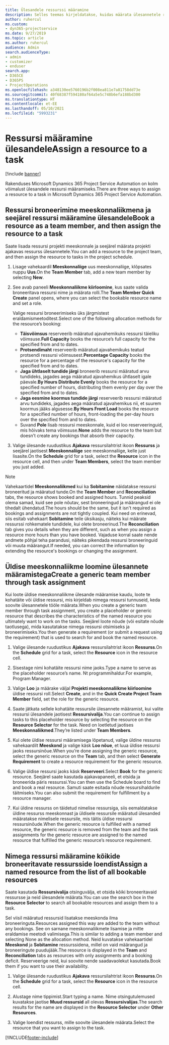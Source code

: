 ```yaml
---
title: Ülesandele ressurssi määramine
description: Selles teemas kirjeldatakse, kuidas määrata ülesannetele ressursse.
author: ruhercul
ms.custom:
- dyn365-projectservice
ms.date: 9/27/2019
ms.topic: article
ms.author: ruhercul
audience: Admin
search.audienceType:
- admin
- customizer
- enduser
search.app:
- D365CE
- D365PS
- ProjectOperations
ms.openlocfilehash: a348130ee5760196b2f008ea811e7a81758dd73e
ms.sourcegitcommit: 40f68387f594180af64a5e5c748b6efa188bd300
ms.translationtype: HT
ms.contentlocale: et-EE
ms.lasthandoff: 05/10/2021
ms.locfileid: "5993231"
---
```

# <a name="assign-a-resource-to-a-task"></a><span data-ttu-id="a34c7-103">Ressursi määramine ülesandele</span><span class="sxs-lookup"><span data-stu-id="a34c7-103">Assign a resource to a task</span></span>

[!include [banner](../includes/psa-now-project-operations.md)]

<span data-ttu-id="a34c7-104">Rakenduses Microsoft Dynamics 365 Project Service Automation on kolm võimalust ülesandele ressursi määramiseks.</span><span class="sxs-lookup"><span data-stu-id="a34c7-104">There are three ways to assign a resource to a task in Microsoft Dynamics 365 Project Service Automation.</span></span>

## <a name="book-a-resource-as-a-team-member-and-then-assign-the-resource-to-a-task"></a><span data-ttu-id="a34c7-105">Ressursi broneerimine meeskonnaliikmena ja seejärel ressursi määramine ülesandele</span><span class="sxs-lookup"><span data-stu-id="a34c7-105">Book a resource as a team member, and then assign the resource to a task</span></span>

<span data-ttu-id="a34c7-106">Saate lisada ressursi projekti meeskonnale ja seejärel määrata projekti ajakavas ressurss ülesannetele.</span><span class="sxs-lookup"><span data-stu-id="a34c7-106">You can add a resource to the project team, and then assign the resource to tasks in the project schedule.</span></span>

1. <span data-ttu-id="a34c7-107">Lisage vahekaardil **Meeskonnaliige** uus meeskonnaliige, klõpsates nuppu **Uus**.</span><span class="sxs-lookup"><span data-stu-id="a34c7-107">On the **Team Member** tab, add a new team member by selecting **New**.</span></span> 

2. <span data-ttu-id="a34c7-108">See avab paneeli **Meeskonnaliikme kiirloomine**, kus saate valida broneeritava ressursi nime ja määrata rolli.</span><span class="sxs-lookup"><span data-stu-id="a34c7-108">The **Team Member Quick Create** panel opens, where you can select the bookable resource name and set a role.</span></span> 

    <span data-ttu-id="a34c7-109">Valige ressursi broneerimiseks üks järgmistest eraldamismeetoditest.</span><span class="sxs-lookup"><span data-stu-id="a34c7-109">Select one of the following allocation methods for the resource’s booking:</span></span>

    - <span data-ttu-id="a34c7-110">**Täisvõimsus** reserveerib määratud ajavahemikuks ressursi täieliku võimsuse.</span><span class="sxs-lookup"><span data-stu-id="a34c7-110">**Full Capacity** books the resource’s full capacity for the specified from and to dates.</span></span>
    - <span data-ttu-id="a34c7-111">**Protsendimaht** reserveerib määratud ajavahemikuks teatud protsendi ressursi võimsusest.</span><span class="sxs-lookup"><span data-stu-id="a34c7-111">**Percentage Capacity** books the resource for a percentage of the resource's capacity for the specified from and to dates.</span></span>
    - <span data-ttu-id="a34c7-112">**Jaga ühtlaselt tundide järgi** broneerib ressursi määratud arvu tundideks, jagades aega määratud ajavahemikus ühtlaselt igale päevale.</span><span class="sxs-lookup"><span data-stu-id="a34c7-112">**By Hours Distribute Evenly** books the resource for a specified number of hours, distributing them evenly per day over the specified from and to dates.</span></span>
    - <span data-ttu-id="a34c7-113">**Jaga eesmine koormus tundide järgi** reserveerib ressursi määratud arvu tundideks, jagades aega määratud ajavahemikus nii, et suurem koormus jääks algusesse.</span><span class="sxs-lookup"><span data-stu-id="a34c7-113">**By Hours Front Load** books the resource for a specified number of hours, front-loading the per-day hours over the specified from and to dates.</span></span>
    - <span data-ttu-id="a34c7-114">Suvand **Pole** lisab ressursi meeskonnale, kuid ei loo reserveeringuid, mis hõivaks tema võimsuse.</span><span class="sxs-lookup"><span data-stu-id="a34c7-114">**None** adds the resource to the team but doesn’t create any bookings that absorb their capacity.</span></span>

3. <span data-ttu-id="a34c7-115">Valige ülesande ruudustikus **Ajakava** ressursilahtrist ikoon **Ressurss** ja seejärel jaotisest **Meeskonnaliige** see meeskonnaliige, kelle just lisasite.</span><span class="sxs-lookup"><span data-stu-id="a34c7-115">On the **Schedule** grid for a task, select the **Resource** icon in the resource cell, and then under **Team Members**, select the team member you just added.</span></span> 

> [!NOTE]
> <span data-ttu-id="a34c7-116">Vahekaartidel **Meeskonnaliikmed** kui ka **Sobitamine** näidatakse ressursi broneeritud ja määratud tunde.</span><span class="sxs-lookup"><span data-stu-id="a34c7-116">On the **Team Member** and **Reconciliation** tabs, the resource shows booked and assigned hours.</span></span> <span data-ttu-id="a34c7-117">Tunnid peaksid olema samad, kuid see pole nõutav, sest broneeringud ja määrangud ei ole tihedalt ühendatud.</span><span class="sxs-lookup"><span data-stu-id="a34c7-117">The hours should be the same, but it isn't required as bookings and assignments are not tightly coupled.</span></span> <span data-ttu-id="a34c7-118">Kui need on erinevad, siis esitab vahekaart **Sobitamine** teile üksikasju, näiteks kui määrate ressurssi rohkematele tundidele, kui olete broneerinud.</span><span class="sxs-lookup"><span data-stu-id="a34c7-118">The **Reconciliation** tab gives you details when they are different, such as when you assign a resource more hours than you have booked.</span></span> <span data-ttu-id="a34c7-119">Vajaduse korral saate nende andmete põhjal teha parandusi, näiteks pikendada ressursi broneeringuid või muuta määrangut.</span><span class="sxs-lookup"><span data-stu-id="a34c7-119">If needed, you can correct the information by extending the resource's bookings or changing the assignment.</span></span>

## <a name="create-a-generic-team-member-through-task-assignment"></a><span data-ttu-id="a34c7-120">Üldise meeskonnaliikme loomine ülesannete määramistega</span><span class="sxs-lookup"><span data-stu-id="a34c7-120">Create a generic team member through task assignment</span></span>

<span data-ttu-id="a34c7-121">Kui loote üldise meeskonnaliikme ülesande määramise kaudu, loote te kohatäite või üldise ressursi, mis kirjeldab nimega ressursi tunnuseid, keda soovite ülesannetele tööle määrata.</span><span class="sxs-lookup"><span data-stu-id="a34c7-121">When you create a generic team member through task assignment, you create a placeholder or generic resource that describes the characteristics of the named resource you ultimately want to work on the tasks.</span></span> <span data-ttu-id="a34c7-122">Seejärel loote nõude (või esitate nõude taotlusega), mida kasutatakse nimega ressursi otsimiseks ja broneerimiseks.</span><span class="sxs-lookup"><span data-stu-id="a34c7-122">You then generate a requirement (or submit a request using the requirement) that is used to search for and book the named resource.</span></span>

1. <span data-ttu-id="a34c7-123">Valige ülesande ruudustikus **Ajakava** ressursilahtrist ikoon **Ressurss**.</span><span class="sxs-lookup"><span data-stu-id="a34c7-123">On the **Schedule** grid for a task, select the **Resource** icon in the resource cell.</span></span>

2. <span data-ttu-id="a34c7-124">Sisestage nimi kohatäite ressursi nime jaoks.</span><span class="sxs-lookup"><span data-stu-id="a34c7-124">Type a name to serve as the placeholder resource’s name.</span></span> <span data-ttu-id="a34c7-125">Nt programmihaldur.</span><span class="sxs-lookup"><span data-stu-id="a34c7-125">For example, Program Manager.</span></span>

3. <span data-ttu-id="a34c7-126">Valige **Loo** ja määrake väljal **Projekti meeskonnaliikme kiirloomine** üldise ressursi roll.</span><span class="sxs-lookup"><span data-stu-id="a34c7-126">Select **Create**, and in the **Quick Create Project Team Member** field, set the role for the generic resource.</span></span>

4. <span data-ttu-id="a34c7-127">Saate jätkata sellele kohatäite ressursile ülesannete määramist, kui valite ressursi ülesandele jaotisest **Ressursivalija**.</span><span class="sxs-lookup"><span data-stu-id="a34c7-127">You can continue to assign tasks to this placeholder resource by selecting the resource on the **Resource Selector** for the task.</span></span> <span data-ttu-id="a34c7-128">Need on loetletud jaotises **Meeskonnaliikmed**.</span><span class="sxs-lookup"><span data-stu-id="a34c7-128">They’re listed under **Team Members**.</span></span>

5. <span data-ttu-id="a34c7-129">Kui olete üldise ressursi määramisega lõpetanud, valige üldine ressurss vahekaardilt **Meeskond** ja valige käsk **Loo nõue**, et luua üldise ressursi jaoks ressursinõue.</span><span class="sxs-lookup"><span data-stu-id="a34c7-129">When you’re done assigning the generic resource, select the generic resource on the **Team** tab, and then select **Generate Requirement** to create a resource requirement for the generic resource.</span></span>

6. <span data-ttu-id="a34c7-130">Valige üldise ressursi jaoks käsk **Reserveeri**.</span><span class="sxs-lookup"><span data-stu-id="a34c7-130">Select **Book** for the generic resource.</span></span> <span data-ttu-id="a34c7-131">Seejärel saate kasutada ajakavapaneeli, et otsida ja broneerida päris ressurssi.</span><span class="sxs-lookup"><span data-stu-id="a34c7-131">You can then use the Schedule board to find and book a real resource.</span></span> <span data-ttu-id="a34c7-132">Samuti saate esitada nõude ressursihaldurile täitmiseks.</span><span class="sxs-lookup"><span data-stu-id="a34c7-132">You can also submit the requirement for fulfillment by a resource manager.</span></span>

7. <span data-ttu-id="a34c7-133">Kui üldine ressurss on täidetud nimelise ressursiga, siis eemaldatakse üldine ressurss meeskonnast ja üldisele ressursile määratud ülesanded määratakse nimelisele ressursile, mis täitis üldise ressursi ressursinõude.</span><span class="sxs-lookup"><span data-stu-id="a34c7-133">When the generic resource is fulfilled with a named resource, the generic resource is removed from the team and the task assignments for the generic resource are assigned to the named resource that fulfilled the generic resource’s resource requirement.</span></span>

## <a name="assign-a-named-resource-from-the-list-of-all-bookable-resources"></a><span data-ttu-id="a34c7-134">Nimega ressursi määramine kõikide broneeritavate ressursside loendist</span><span class="sxs-lookup"><span data-stu-id="a34c7-134">Assign a named resource from the list of all bookable resources</span></span>

<span data-ttu-id="a34c7-135">Saate kasutada **Ressursivalija** otsinguvälja, et otsida kõiki broneeritavaid ressursse ja neid ülesandele määrata.</span><span class="sxs-lookup"><span data-stu-id="a34c7-135">You can use the search box in the **Resource Selector** to search all bookable resources and assign them to a task.</span></span>

<span data-ttu-id="a34c7-136">Sel viisil määratud ressursid lisatakse meeskonda ilma broneeringuta.</span><span class="sxs-lookup"><span data-stu-id="a34c7-136">Resources assigned this way are added to the team without any bookings.</span></span> <span data-ttu-id="a34c7-137">See on sarnane meeskonnaliikmete lisamise ja mitte eraldamise meetodi valimisega.</span><span class="sxs-lookup"><span data-stu-id="a34c7-137">This is similar to adding a team member and selecting None as the allocation method.</span></span> <span data-ttu-id="a34c7-138">Neid kuvatakse vahekaartidel **Meeskond** ja **Sobitamine** ressurssidena, millel on vaid määrangud ja broneeringute puudujääk.</span><span class="sxs-lookup"><span data-stu-id="a34c7-138">The resource is displayed in the **Team** and **Reconciliation** tabs as resources with only assignments and a booking deficit.</span></span> <span data-ttu-id="a34c7-139">Reserveerige neid, kui soovite nende saadavaolekut kasutada.</span><span class="sxs-lookup"><span data-stu-id="a34c7-139">Book them if you want to use their availability.</span></span>

1. <span data-ttu-id="a34c7-140">Valige ülesande ruudustikus **Ajakava** ressursilahtrist ikoon **Ressurss**.</span><span class="sxs-lookup"><span data-stu-id="a34c7-140">On the **Schedule** grid for a task, select the **Resource** icon in the resource cell.</span></span>

2. <span data-ttu-id="a34c7-141">Alustage nime tippimist.</span><span class="sxs-lookup"><span data-stu-id="a34c7-141">Start typing a name.</span></span> <span data-ttu-id="a34c7-142">Nime otsingutulemused kuvatakse jaotise **Muud ressursid** all olevas **Ressursivalijas**.</span><span class="sxs-lookup"><span data-stu-id="a34c7-142">The search results for the name are displayed in the **Resource Selector** under **Other Resources**.</span></span>

3. <span data-ttu-id="a34c7-143">Valige loendist ressurss, mille soovite ülesandele määrata.</span><span class="sxs-lookup"><span data-stu-id="a34c7-143">Select the resource that you want to assign to the task.</span></span>



[!INCLUDE[footer-include](../includes/footer-banner.md)]